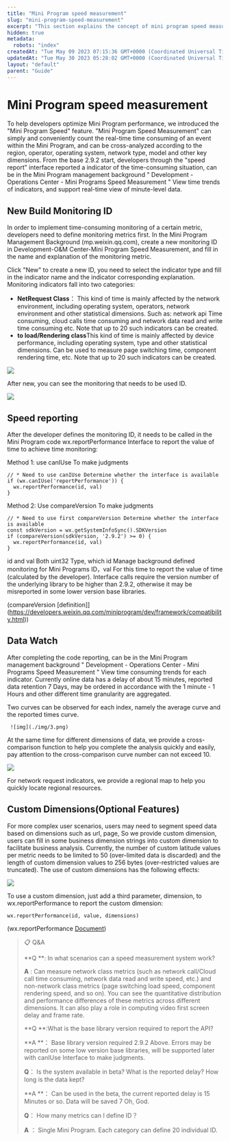 ```yaml
---
title: "Mini Program speed measurement"
slug: "mini-program-speed-measurement"
excerpt: "This section explains the concept of mini program speed measurement."
hidden: true
metadata: 
  robots: "index"
createdAt: "Tue May 09 2023 07:15:36 GMT+0000 (Coordinated Universal Time)"
updatedAt: "Tue May 30 2023 05:28:02 GMT+0000 (Coordinated Universal Time)"
layout: "default"
parent: "Guide"
---
```

# Mini Program speed measurement

To help developers optimize Mini Program performance, we introduced the "Mini Program Speed" feature. "Mini Program Speed Measurement" can simply and conveniently count the real-time time consuming of an event within the Mini Program, and can be cross-analyzed according to the region, operator, operating system, network type, model and other key dimensions. From the base 2.9.2 start, developers through the "speed report" interface reported a indicator of the time-consuming situation, can be in the Mini Program management background " Development - Operations Center - Mini Programs Speed Measurement " View time trends of indicators, and support real-time view of minute-level data.

## New Build Monitoring ID

In order to implement time-consuming monitoring of a certain metric, developers need to define monitoring metrics first. In the Mini Program Management Background (mp.weixin.qq.com), create a new monitoring ID in Development-O&M Center-Mini Program Speed Measurement, and fill in the name and explanation of the monitoring metric.

Click "New" to create a new ID, you need to select the indicator type and fill in the indicator name and the indicator corresponding explanation. Monitoring indicators fall into two categories:

- **NetRequest Class**： This kind of time is mainly affected by the network environment, including operating system, operators, network environment and other statistical dimensions. Such as: network api Time consuming, cloud calls time consuming and network data read and write time consuming etc. Note that up to 20 such indicators can be created.
- **to load/Rendering class**This kind of time is mainly affected by device performance, including operating system, type and other statistical dimensions. Can be used to measure page switching time, component rendering time, etc. Note that up to 20 such indicators can be created.

![](https://files.readme.io/5d4d9cb-small-08cfcaf-47.translated.jpg)

After new, you can see the monitoring that needs to be used ID.

![](https://files.readme.io/69cb6b1-small-9223439-48.translated.jpg)

## Speed reporting

After the developer defines the monitoring ID, it needs to be called in the Mini Program code wx.reportPerformance Interface to report the value of time to achieve time monitoring:

Method 1: use canIUse To make judgments

```Text code
// * Need to use canIUse Determine whether the interface is available
if (wx.canIUse('reportPerformance')) {
  wx.reportPerformance(id, val)
}
```

Method 2: Use compareVersion To make judgments

```Text code
// * Need to use first compareVersion Determine whether the interface is available
const sdkVersion = wx.getSystemInfoSync().SDKVersion
if (compareVersion(sdkVersion, '2.9.2') >= 0) {
  wx.reportPerformance(id, val)
}
```

id and val Both uint32 Type, which id Manage background defined monitoring for Mini Programs ID，val For this time to report the value of time (calculated by the developer). Interface calls require the version number of the underlying library to be higher than 2.9.2, otherwise it may be misreported in some lower version base libraries.

(compareVersion [definition]](<https://developers.weixin.qq.com/miniprogram/dev/framework/compatibility.html>))

## Data Watch

After completing the code reporting, can be in the Mini Program management background " Development - Operations Center - Mini Programs Speed Measurement " View time consuming trends for each indicator. Currently online data has a delay of about 15 minutes, reported data retention 7 Days, may be ordered in accordance with the 1 minute - 1 Hours and other different time granularity are aggregated.

Two curves can be observed for each index, namely the average curve and the reported times curve.

```Text code
 ![img](./img/3.png)  
```

At the same time for different dimensions of data, we provide a cross-comparison function to help you complete the analysis quickly and easily, pay attention to the cross-comparison curve number can not exceed 10.

![](https://files.readme.io/6e2da6f-small-cbf96df-49.translated.jpg)

For network request indicators, we provide a regional map to help you quickly locate regional resources.

## Custom Dimensions(Optional Features)

For more complex user scenarios, users may need to segment speed data based on dimensions such as url, page, So we provide custom dimension, users can fill in some business dimension strings into custom dimension to facilitate business analysis. Currently, the number of custom latitude values per metric needs to be limited to 50 (over-limited data is discarded) and the length of custom dimension values to 256 bytes (over-restricted values are truncated). The use of custom dimensions has the following effects:

![](https://files.readme.io/805d683-small-1a6607f-51.translated.jpg)

To use a custom dimension, just add a third parameter, dimension, to wx.reportPerformance to report the custom dimension:

```Text code
wx.reportPerformance(id, value, dimensions)
```

(wx.reportPerformance [Document](<>))

> 📋 Q&A
> 
> **Q **: In what scenarios can a speed measurement system work?
> 
> **A** : Can measure network class metrics (such as network call/Cloud call time consuming, network data read and write speed, etc.) and non-network class metrics (page switching load speed, component rendering speed, and so on). You can see the quantitative distribution and performance differences of these metrics across different dimensions. It can also play a role in computing video first screen delay and frame rate.
> 
> **Q **:What is the base library version required to report the API?
> 
> **A **： Base library version required 2.9.2 Above. Errors may be reported on some low version base libraries, will be supported later with canIUse Interface to make judgments.
> 
> **Q**： Is the system available in beta? What is the reported delay? How long is the data kept?
> 
> **A **： Can be used in the beta, the current reported delay is 15 Minutes or so. Data will be saved 7 Oh, God.
> 
> **Q**： How many metrics can I define ID？
> 
> **A** ： Single Mini Program. Each category can define 20 individual ID.
